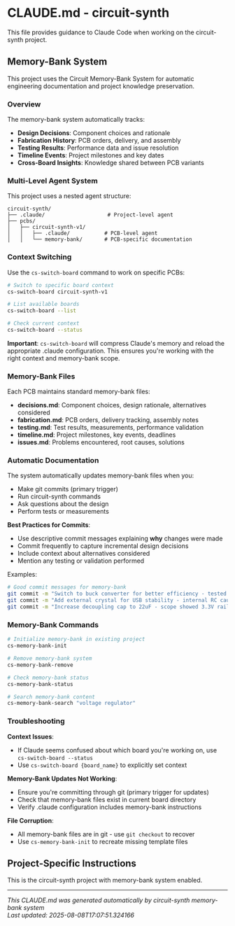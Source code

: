 # CLAUDE.md - circuit-synth

This file provides guidance to Claude Code when working on the circuit-synth project.

## Memory-Bank System

This project uses the Circuit Memory-Bank System for automatic engineering documentation and project knowledge preservation.

### Overview
The memory-bank system automatically tracks:
- **Design Decisions**: Component choices and rationale
- **Fabrication History**: PCB orders, delivery, and assembly
- **Testing Results**: Performance data and issue resolution
- **Timeline Events**: Project milestones and key dates
- **Cross-Board Insights**: Knowledge shared between PCB variants

### Multi-Level Agent System

This project uses a nested agent structure:

```
circuit-synth/
├── .claude/                    # Project-level agent
├── pcbs/
│   ├── circuit-synth-v1/
│   │   ├── .claude/           # PCB-level agent
│   │   └── memory-bank/       # PCB-specific documentation
```

### Context Switching

Use the `cs-switch-board` command to work on specific PCBs:

```bash
# Switch to specific board context
cs-switch-board circuit-synth-v1

# List available boards
cs-switch-board --list

# Check current context
cs-switch-board --status
```

**Important**: `cs-switch-board` will compress Claude's memory and reload the appropriate .claude configuration. This ensures you're working with the right context and memory-bank scope.

### Memory-Bank Files

Each PCB maintains standard memory-bank files:

- **decisions.md**: Component choices, design rationale, alternatives considered
- **fabrication.md**: PCB orders, delivery tracking, assembly notes
- **testing.md**: Test results, measurements, performance validation
- **timeline.md**: Project milestones, key events, deadlines
- **issues.md**: Problems encountered, root causes, solutions

### Automatic Documentation

The system automatically updates memory-bank files when you:
- Make git commits (primary trigger)
- Run circuit-synth commands
- Ask questions about the design
- Perform tests or measurements

**Best Practices for Commits**:
- Use descriptive commit messages explaining **why** changes were made
- Commit frequently to capture incremental design decisions
- Include context about alternatives considered
- Mention any testing or validation performed

Examples:
```bash
# Good commit messages for memory-bank
git commit -m "Switch to buck converter for better efficiency - tested 90% vs 60% with linear reg"
git commit -m "Add external crystal for USB stability - internal RC caused enumeration failures"
git commit -m "Increase decoupling cap to 22uF - scope showed 3.3V rail noise during WiFi tx"
```

### Memory-Bank Commands

```bash
# Initialize memory-bank in existing project
cs-memory-bank-init

# Remove memory-bank system
cs-memory-bank-remove

# Check memory-bank status
cs-memory-bank-status

# Search memory-bank content
cs-memory-bank-search "voltage regulator"
```

### Troubleshooting

**Context Issues**:
- If Claude seems confused about which board you're working on, use `cs-switch-board --status`
- Use `cs-switch-board {board_name}` to explicitly set context

**Memory-Bank Updates Not Working**:
- Ensure you're committing through git (primary trigger for updates)
- Check that memory-bank files exist in current board directory
- Verify .claude configuration includes memory-bank instructions

**File Corruption**:
- All memory-bank files are in git - use `git checkout` to recover
- Use `cs-memory-bank-init` to recreate missing template files

## Project-Specific Instructions

This is the circuit-synth project with memory-bank system enabled.

---

*This CLAUDE.md was generated automatically by circuit-synth memory-bank system*  
*Last updated: 2025-08-08T17:07:51.324166*
